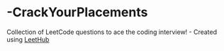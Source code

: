 # -CrackYourPlacements
Collection of LeetCode questions to ace the coding interview! - Created using [LeetHub](https://github.com/QasimWani/LeetHub)
